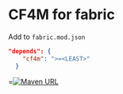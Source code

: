# CF4M for fabric

Add to `fabric.mod.json`

```json
"depends": {
    "cf4m": ">=<LEAST>"
  }
```

<LEAST>=[![Maven URL](https://img.shields.io/maven-metadata/v?metadataUrl=https%3A%2F%2Fmaven.enaium.cn%2Fcn%2Fenaium%2Fcf4m%2Fcf4m-fabric%2Fmaven-metadata.xml&style=flat-square)](https://maven.enaium.cn)